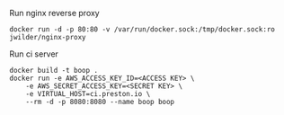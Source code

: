 Run nginx reverse proxy

```
docker run -d -p 80:80 -v /var/run/docker.sock:/tmp/docker.sock:ro jwilder/nginx-proxy
```

Run ci server

```
docker build -t boop .
docker run -e AWS_ACCESS_KEY_ID=<ACCESS KEY> \
	-e AWS_SECRET_ACCESS_KEY=<SECRET KEY> \
	-e VIRTUAL_HOST=ci.preston.io \
	--rm -d -p 8080:8080 --name boop boop
```
